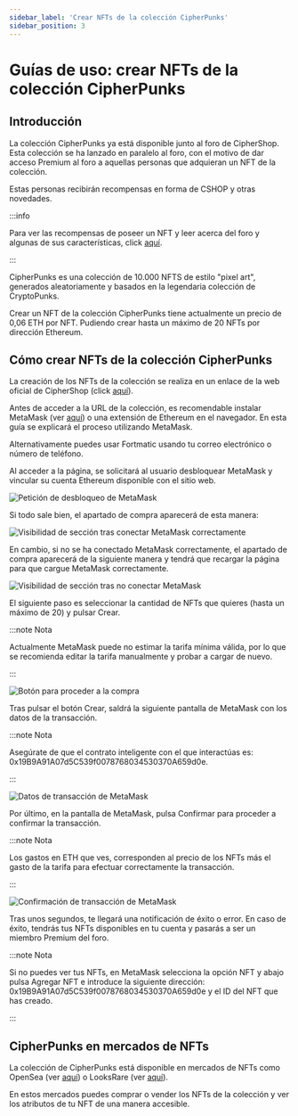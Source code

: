 ```yaml
---
sidebar_label: 'Crear NFTs de la colección CipherPunks'
sidebar_position: 3
---
```


# Guías de uso: crear NFTs de la colección CipherPunks

## Introducción

La colección CipherPunks ya está disponible junto al foro de CipherShop. Esta colección se ha lanzado en paralelo al foro, con el motivo de dar acceso Premium al foro a aquellas personas que adquieran un NFT de la colección.

Estas personas recibirán recompensas en forma de CSHOP y otras novedades.

:::info

Para ver las recompensas de poseer un NFT y leer acerca del foro y algunas de sus características, click [aquí](https://ciphershop.org/es/blog/the-forum).

:::

CipherPunks es una colección de 10.000 NFTS de estilo "pixel art", generados aleatoriamente y basados en la legendaria colección de CryptoPunks.

Crear un NFT de la colección CipherPunks tiene actualmente un precio de 0,06 ETH por NFT. Pudiendo crear hasta un máximo de 20 NFTs por dirección Ethereum.

## Cómo crear NFTs de la colección CipherPunks

La creación de los NFTs de la colección se realiza en un enlace de la web oficial de CipherShop  (click [aquí](https://ciphershop.org/es/cipherpunks)).

Antes de acceder a la URL de la colección, es recomendable instalar MetaMask (ver [aquí](https://metamask.io/es/)) o una extensión de Ethereum en el navegador. En esta guía se explicará el proceso utilizando MetaMask.

Alternativamente puedes usar Fortmatic usando tu correo electrónico o número de teléfono.

Al acceder a la página, se solicitará al usuario desbloquear MetaMask y vincular su cuenta Ethereum disponible con el sitio web.

![Petición de desbloqueo de MetaMask](/guides/cipherpunks/es/step_1.png)

Si todo sale bien, el apartado de compra aparecerá de esta manera:

![Visibilidad de sección tras conectar MetaMask correctamente](/guides/cipherpunks/es/step_2.png)

En cambio, si no se ha conectado MetaMask correctamente, el apartado de compra aparecerá de la siguiente manera y tendrá que recargar la página para que cargue MetaMask correctamente.

![Visibilidad de sección tras no conectar MetaMask](/guides/cipherpunks/es/step_3.png)

El siguiente paso es seleccionar la cantidad de NFTs que quieres (hasta un máximo de 20) y pulsar Crear.

:::note Nota

Actualmente MetaMask puede no estimar la tarifa mínima válida, por lo que se recomienda editar la tarifa manualmente y probar a cargar de nuevo.

:::

![Botón para proceder a la compra](/guides/cipherpunks/es/step_4.png)

Tras pulsar el botón Crear, saldrá la siguiente pantalla de MetaMask con los datos de la transacción.

:::note Nota

Asegúrate de que el contrato inteligente con el que interactúas es: 0x19B9A91A07d5C539f0078768034530370A659d0e.

:::

![Datos de transacción de MetaMask](/guides/cipherpunks/es/step_5.png)

Por último, en la pantalla de MetaMask, pulsa Confirmar para proceder a confirmar la transacción.

:::note Nota

Los gastos en ETH que ves, corresponden al precio de los NFTs más el gasto de la tarifa para efectuar correctamente la transacción.

:::

![Confirmación de transacción de MetaMask](/guides/cipherpunks/es/step_6.png)

Tras unos segundos, te llegará una notificación de éxito o error. En caso de éxito, tendrás tus NFTs disponibles en tu cuenta y pasarás a ser un miembro Premium del foro.

:::note Nota

Si no puedes ver tus NFTs, en MetaMask selecciona la opción NFT y abajo pulsa Agregar NFT e introduce la siguiente dirección: 0x19B9A91A07d5C539f0078768034530370A659d0e y el ID del NFT que has creado.

:::

## CipherPunks en mercados de NFTs

La colección de CipherPunks está disponible en mercados de NFTs como OpenSea (ver [aquí](https://opensea.io/collection/cipherpunks-ciphershop)) o LooksRare (ver [aquí](https://looksrare.org/es/collections/0x19B9A91A07d5C539f0078768034530370A659d0e)).

En estos mercados puedes comprar o vender los NFTs de la colección y ver los atributos de tu NFT de una manera accesible.
